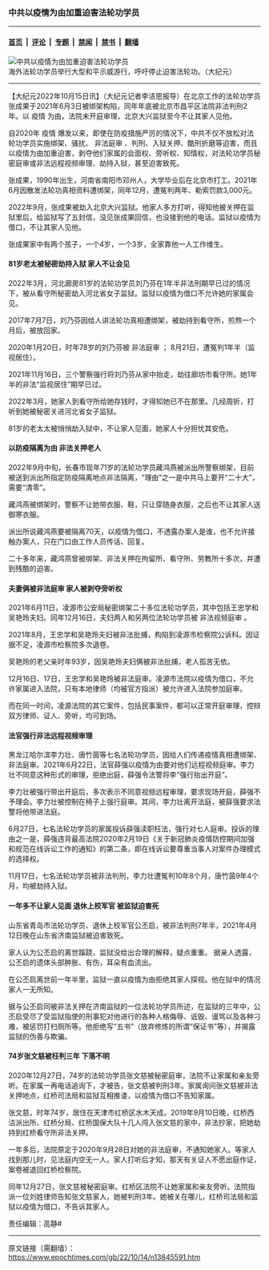 ### 中共以疫情为由加重迫害法轮功学员

---

#### [首页](../../../..?n13845591) &nbsp;|&nbsp; [评论](../../../../../epoch-comment?n13845591) &nbsp;|&nbsp; [专题](../../../../../epoch-special?n13845591) &nbsp;|&nbsp; [禁闻](../../../../../epoch-news?n13845591) &nbsp;|&nbsp; [禁书](../../../../../books?n13845591) &nbsp;|&nbsp; [翻墙](https://github.com/gfw-breaker/nogfw/blob/master/README.md?n13845591)


<div><img alt="中共以疫情为由加重迫害法轮功学员" class="attachment-djy_600_400 size-djy_600_400 wp-post-image" src="https://i.epochtimes.com/assets/uploads/2022/10/id13846235-2021-7-17-washington-dc-720-parade_01-600x400.jpeg"/>
<div class="caption">
 海外法轮功学员举行大型和平示威游行，呼吁停止迫害法轮功。（大纪元）
</div></div><hr/><div class="post_content" id="artbody" itemprop="articleBody">
 <!-- article content begin -->
 <p>
  【大纪元2022年10月15日讯】（大纪元记者李洁思报导）在北京工作的法轮功学员张成果于2021年6月3日被绑架构陷，同年年底被北京市昌平区法院非法判刑2年。以
  <ok href="https://www.epochtimes.com/gb/tag/%E7%96%AB%E6%83%85.html">
   疫情
  </ok>
  为由，法院未开庭审理，北京大兴监狱至今不让其家人见他。
 </p>
 <p>
  自2020年
  <ok href="https://www.epochtimes.com/gb/tag/%E7%96%AB%E6%83%85.html">
   疫情
  </ok>
  爆发以来，即使在防疫措施严厉的情况下，中共不仅不放松对法轮功学员实施绑架、骚扰、
  <ok href="https://www.epochtimes.com/gb/tag/%E9%9D%9E%E6%B3%95%E5%BA%AD%E5%AE%A1.html">
   非法庭审
  </ok>
  、判刑、入狱关押、酷刑折磨等迫害，而且以疫情为由加重迫害，剥夺他们家属的会面权、旁听权、知情权，对法轮功学员秘密庭审或非法远程视频审理、劫持入狱，甚至迫害致死。
 </p>
 <p>
  张成果，1990年出生，河南省南阳市邓州人，大学毕业后在北京市打工。2021年6月因散发法轮功真相资料遭绑架，同年12月，遭冤判两年、勒索罚款3,000元。
 </p>
 <p>
  2022年9月，张成果被劫入北京大兴监狱。他家人多方打听，得知他被关押在监狱里后，给监狱写了五封信，没见张成果回信，也没接到他的电话。监狱以疫情为借口，不让其家人见他。
 </p>
 <p>
  张成果家中有两个孩子，一个4岁，一个3岁，全家靠他一人工作维生。
 </p>
 <h4>
  81岁老太被秘密劫持入狱 家人不让会见
 </h4>
 <p>
  2022年3月，河北廊房81岁的法轮功学员刘乃芬在1年半非法刑期早已过的情况下，被从看守所秘密劫入河北省女子监狱。监狱以疫情为借口不允许她的家属会见。
 </p>
 <p>
  2017年7月7日，刘乃芬因给人讲法轮功真相遭绑架，被劫持到看守所，煎熬一个月后，被放回家。
 </p>
 <p>
  2020年1月20日，时年78岁的刘乃芬被
  <ok href="https://www.epochtimes.com/gb/tag/%E9%9D%9E%E6%B3%95%E5%BA%AD%E5%AE%A1.html">
   非法庭审
  </ok>
  ； 8月21日，遭冤判1年半（监视居住）。
 </p>
 <p>
  2021年11月16日，三个警察强行将刘乃芬从家中抬走，劫往廊坊市看守所。她1年半的非法“监视居住”期早已过。
 </p>
 <p>
  2022年3月，她家人到看守所给她存钱时，才得知她已不在那里。几经周折，打听到她被秘密关进河北省女子监狱。
 </p>
 <p>
  81岁的老太太被悄悄劫入狱中，不让家人见面，她家人十分担忧其安危。
 </p>
 <h4>
  以防疫隔离为由 非法关押老人
 </h4>
 <p>
  2022年9月中旬，长春市现年71岁的法轮功学员藏鸿燕被派出所警察绑架，目前被送到派出所指定防疫隔离地点非法隔离，“理由”之一是中共马上要开“二十大”，需要“清零”。
 </p>
 <p>
  藏鸿燕被绑架时，警察不让她带衣服、鞋，只让穿随身衣服，之后也不让其家人送御寒衣服。
 </p>
 <p>
  派出所说藏鸿燕要被隔离70天，以疫情为借口，不透露办案人是谁，也不允许接触办案人，只在门口由工作人员传话、回复。
 </p>
 <p>
  二十多年来，藏鸿燕曾被绑架、非法关押在拘留所、看守所、劳教所十多次，并遭到残酷的迫害。
 </p>
 <h4>
  夫妻俩被非法庭审 家人被剥夺旁听权
 </h4>
 <p>
  2021年6月11日，凌源市公安局秘密绑架二十多位法轮功学员，其中包括王忠学和吴艳玲夫妇。同年12月16日，夫妇两人和另两位法轮功学员被
  <ok href="https://www.epochtimes.com/gb/tag/%E9%9D%9E%E6%B3%95%E8%A7%86%E9%A2%91%E5%BA%AD%E5%AE%A1.html">
   非法视频庭审
  </ok>
  。
 </p>
 <p>
  2021年8月，王忠学和吴艳玲夫妇被非法批捕，构陷到凌源市检察院公诉科。因证据不足，凌源市检察院多次退卷。
 </p>
 <p>
  吴艳玲的老父亲时年93岁，因吴艳玲夫妇俩被非法批捕，老人孤苦无依。
 </p>
 <p>
  12月16日、17日，王忠学和吴艳玲被非法庭审。凌源市法院以疫情为借口，不允许家属进入法院，只有本地律师（均被官方指派）被允许进入法院参加庭审。
 </p>
 <p>
  而在同一时间，凌源法院的其它案件，包括民事案件，都可以正常开庭审理，控辩双方律师、证人、旁听，均可到场。
 </p>
 <h4>
  法官强行非法远程视频审理
 </h4>
 <p>
  黑龙江哈尔滨李力壮、唐竹茵等七名法轮功学员，因给人们传递疫情真相遭绑架、非法庭审。2021年6月22日，法官薛强以疫情为由要对他们远程视频庭审。李力壮不同意这种形式的审理，拒绝出庭，薛强令法警将李“强行抬出开庭”。
 </p>
 <p>
  李力壮被强行带出开庭后，多次表示不同意视频远程审理，要求现场开庭，薛强不予理会。李力壮被控制在椅子上强行庭审。其间，李力壮离开法庭，被薛强要求法警将他带进法庭。
 </p>
 <p>
  6月27日，七名法轮功学员的家属投诉薛强渎职枉法，强行对七人庭审。投诉的理由之一是，薛强违背最高法院2020年2月19日《关于新冠肺炎疫情防控期间加强和规范在线诉讼工作的通知》的第二条，即在线诉讼要尊重当事人对案件办理模式的选择权。
 </p>
 <p>
  11月17日，七名法轮功学员被非法判刑，李力壮遭冤判10年8个月，唐竹茵9年4个月，均被劫持入狱。
 </p>
 <h4>
  <strong>
   一年多不让家人见面 退休上校军官
  </strong>
  <strong>
   被监狱迫害死
  </strong>
 </h4>
 <p>
  山东省青岛市法轮功学员、退休上校军官公丕启，被非法判刑7年半，2021年4月12日晚在山东省济南监狱被迫害致死。
 </p>
 <p>
  家人认为公丕启的离世蹊跷，监狱没给出合理的解释，疑点重重。 据亲人透露，公丕启的遗体头部肿胀、有伤，耳朵有血流出。
 </p>
 <p>
  在公丕启离世前一年半里，监狱一直以疫情为由拒绝其家人探视。他在狱中的情况家人一无所知。
 </p>
 <p>
  据与公丕启同被非法关押在济南监狱的一位法轮功学员所述，在监狱的三年中，公丕启受尽了受监狱指使的刑事犯对他进行的各种人格侮辱、诋毁、谩骂以及各种刁难，被惩罚打扫厕所等。他拒绝写“五书”（放弃修炼的所谓“保证书”等），并揭露监狱的伪善与欺骗。
 </p>
 <h4>
  74岁张文慈被枉判三年 下落不明
 </h4>
 <p>
  2020年12月27日，74岁的法轮功学员张文慈被秘密庭审，法院不让家属和亲友旁听。在家属一再电话追询下，才被告，张文慈被判刑3年。家属询问张文慈被非法关押地点，红桥司法局和监狱互相推诿，以疫情为借口不告知家属。
 </p>
 <p>
  张文慈，时年74岁，居住在天津市红桥区水木天成。2019年9月10日晚，红桥西沽派出所、红桥分局、红桥国保大队十几人闯入张文慈的家中，非法抄家，把她劫持到红桥看守所非法关押。
 </p>
 <p>
  一年多后，法院原定于2020年9月28日对她的非法庭审，不通知她家人。等家人找到那儿时，见法庭内空无一人。家人打听后才知，那天有关证人不愿出庭作证，案卷被退回红桥检察院。
 </p>
 <p>
  同年12月27日，张文慈被秘密庭审。红桥区法院不让她家属和亲友旁听。法院指派一位刘姓律师告知张文慈家人，她被判刑3年。她被关在哪儿，红桥司法局和监狱以疫情为借口，不告诉其家人。
 </p>
 <p>
  责任编辑：高静#
 </p>
 <!-- article content end -->
 <div id="below_article_ad">
 </div>
</div>


---

原文链接（需翻墙）：https://www.epochtimes.com/gb/22/10/14/n13845591.htm